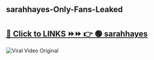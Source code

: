 
 ## sarahhayes-Only-Fans-Leaked

# <h2><a href="https://clipsfans.com/sarahhayes&ref=git">🔗 Click to LINKS ⏩⏩ 👉 🟢 sarahhayes </a></h2>

<a href="https://clipsfans.com/sarahhayes&ref=git" rel="nofollow" data-target="animated-image.originalLink"><img src="https://i.ibb.co.com/xMMVF88/686577567.gif" alt="Viral Video Original" style="max-width: 100%; display: inline-block;" data-target="animated-image.originalImage"></a>
